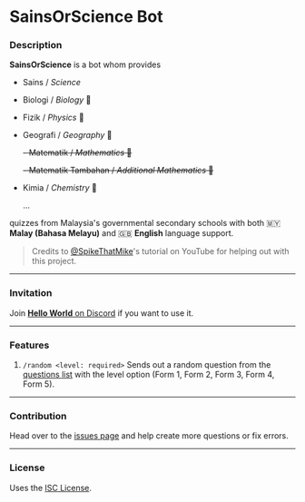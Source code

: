 # SainsOrScience Bot

### Description

**SainsOrScience** is a bot whom provides

-   Sains / _Science_
-   Biologi / _Biology_ 🧬
-   Fizik / _Physics_ 🍎
-   Geografi / _Geography_ 🌋

    ~~- Matematik / _Mathematics_ 📐~~

    ~~- Matematik Tambahan / _Additional Mathematics_ 🔢~~

-   Kimia / _Chemistry_ 🧪

    ...

quizzes from Malaysia's governmental secondary schools with both 🇲🇾 **Malay (Bahasa Melayu)** and 🇬🇧 **English** language support.

> Credits to [@SpikeThatMike](https://www.youtube.com/@spikethatmike)'s tutorial on YouTube for helping out with this project.

---

### Invitation

Join [**Hello World** on Discord](https://discord.gg/t7CMXRWs7G) if you want to use it.

---

### Features

1. `/random <level: required>`
   Sends out a random question from the [questions list](questions.json) with the level option (Form 1, Form 2, Form 3, Form 4, Form 5).

---

### Contribution

Head over to the [issues page](https://github.com/haydenykh/SainsOrScienceBot/issues) and help create more questions or fix errors.

---

### License

Uses the [ISC License](LICENSE).
